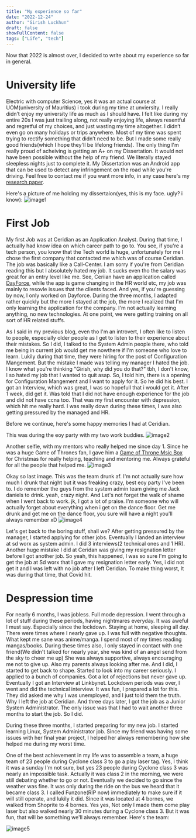 ```yaml
---
title: "My experience so far"
date: "2022-12-24"
author: "Girish Luckhun"
draft: false   
showFullContent: false
tags: ["Life", "tech"]                                            
---
```


Now that 2022 is almost over, I decided to write about my experience so far in general. 


# University life
Electric with computer Science, yes it was an actual course at UOM(university of Mauritius) i took during my time at unviersity. I really didn’t enjoy my university life as much as I should have. I felt like during my entire 20s I was just trailing along, not really enjoying life, always resentful and regretful of my choices, and just wasting my time altogether. I didn’t even go on many holidays or trips anywhere. Most of my time was spent trying to rectify something that didn’t need to be. But I made some really good friends(which I hope they'll be lifelong friends). The only thing I'm really proud of acheiving is getting an A+ on my Dissertation. It would not have been possible without the help of my friend. We literally stayed sleepless nights just to complete it. My Dissertation was an Android app that can be used to detect any infringement on the road while you're driving. Feel free to contact me if you want more info, in any case here's my [research paper](https://link.springer.com/chapter/10.1007/978-3-030-90618-4_18).

Here's a picture of me holding my dissertaion(yes, this is my face. ugly? i know): 
![image1](./images/1.png)


# First Job

My first Job was at Ceridian as an Application Analyst. During that time, I actually had know idea on which career path to go to. You see, if you're a tech person, you know that the Tech world is huge, unfortunately for me I chose the first company that contacted me which was of course Ceridian. The job was basically like a Call-Center. I am sorry if you're from Ceridian reading this but I absolutely hated my job. It sucks even tho the salary was great for an entry level like me. See, Ceriian have an application called [DayForce](https://www.ceridian.com/products/dayforce), while the app is game changing in the HR world etc, my job was mainly to resovle issues that the clients faced. And yes, if you're guessing by now, I only worked on Dayforce. During the three months, I adapted rather quickly but the more I stayed at the job, the more I realized that I'm only learning the application for the company. I'm not actually learning anything, no new technologies. At one point, we were getting training on all sort of HR related stuffs. 

As I said in my previous blog, even tho I'm an introvert, I often like to listen to people, especially older people as I get to listen to their experience about their mistakes. So I did, I talked to the System Admin people there, who told me being in current job would get me nowthere if I'm someone who love to learn. Lukily during that time, they were hiring for the post of Configuration Mangement. But the mistake I made was telling my manager I hated the job. I know what you're thinking "Girish, why did you do that?" tbh, I don't know, I so hated my job that I wanted to quit asap. So, I told him, there is a opening for Configuration Mangement and I want to apply for it. So he did his best. I got an Interview, which was great, I was so hopefull that i would get it. After 1 week, did get it. Was told that I did not have enough experience for the job and did not have ccna too. That was my first encounter with depression, which hit me really hard. I was really down during these times, I was also getting pressured by the managed and HR. 

Before we continue, here's some happy memories I had at Ceridian.

This was during the eoy party with my two work buddies.
![image2](./images/2.png)

Another selfie, with my mentors who really helped me since day 1. Since he was a huge Game of Thrones fan, I gave him a [Game of Throne Msic Box](https://www.amazon.com/Thrones-Music-Musical-Carved-Wooden/dp/B07F3KNGG8) for Christmas for really helping, teaching and mentoring me. Always grateful for all the people that helped me.
![image3](./images/3.png)

Okay so last image. This was the team drunk af. I'm not actually sure how much I drunk that night but it was freaking crazy, best eoy party I've been to. I do remember the guys from the system admin team giving me Jack daniels to drink. yeah, crazy night. And Let's not forget the walk of shame when I went back to work. jk, I got a lot of praise. I'm someone who will actually forget about everything when i get on the dance floor. Get me drunk and get me on the dance floor, you sure will have a night you'll always remember xD
![image4](./images/4.png)

Let's get back to the boring stuff, shall we? After getting pressured by the manager, I started applying for other jobs. Eventually I landed an interview at sd worx as system admin. I did 3 interviews(2 technical ones and 1 HR). Another huge mistake I did at Ceridan was giving my resignation letter before I got another job. So yeah, this happened, I was so sure I'm going to get the job at Sd worx that I gave my resignation letter early. Yes, i did not get it and I was left with no job after I left Ceridian. To make thing worst, It was during that time, that Covid hit. 

# Despression time
For nearly 6 months, I was jobless. Full mode depression. I went through a lot of stuff during these periods, having nightmares everyday. It was aweful I must say. Especially since the lockdown. Staying at home, sleeping all day. There were times where I nearly gave up. I was full with negative thoughts. What kept me sane was anime/manga. I spend most of my times reading mangas/books. During these times also, I only stayed in contact with one friend(We didn't talked for nearly year, she was kind of an angel send from the sky to cheer me up) She was always supportive, always encouraging me not to give up. Also my parents always looking after me. And I did, I started to get back to shape. Started to look into my career seriously. I applied to a bunch of companies. Got a lot of rejections but never gave up. Eventually I got an Interview at Linkbynet. Lockdown periods was over, I went and did the technical interview. It was fun, I prepared a lot for this. They did asked me why I was unemployed, and I just told them the truth. Why I left the job at Ceridian. And three days later, I got the job as a Junior System Administrator. The only issue was that I had to wait another three months to start the job. So I did.

During these three months, I started preparing for my new job. I started learning Linux, System Administrator job. Since my friend was having some issues with her final year project, I helped her always remembering how she helped me during my worst time. 

One of the best achievement in my life was to assemble a team, a huge team of 23 people during Cyclone class 3 to go a play laser tag. Yes, I think it was a sunday I'm not sure, but yes 23 people during Cyclone class 3 was nearly an impossible task. Actually it was class 2 in the morning, we were still debating whether to go or not. Eventually we decided to go since the weather was fine. It was only during the ride on the bus we heard that it became class 3. I called Funzone(RIP now) immediately to make sure if it will still operate, and lukily it did. Since it was located at 4 bornes, we walked from Shoprite to 4 bornes. Yes yes, Not only I made them come play laser but also walked nearly 30 minutes during a Cyclone class 3. But it was fun, that will be something we'll always remember. Here's the team:

![image5](./images/5.png)



